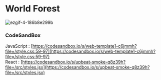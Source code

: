 # World Forest

![ezgif-4-186b8e299b](https://github.com/MontaKr/Site/assets/115155803/b8da2ed8-e1f3-4f96-b619-da03ad7cabcc)

### CodeSandBox

JavaScript : [https://codesandbox.io/s/web-template1-c6jmmh?file=/style.css:59-97](https://codesandbox.io/s/web-template1-c6jmmh?file=/style.css:59-97) \
React : [https://codesandbox.io/s/upbeat-smoke-q8z39h?file=/src/styles.jsx](https://codesandbox.io/s/upbeat-smoke-q8z39h?file=/src/styles.jsx)
